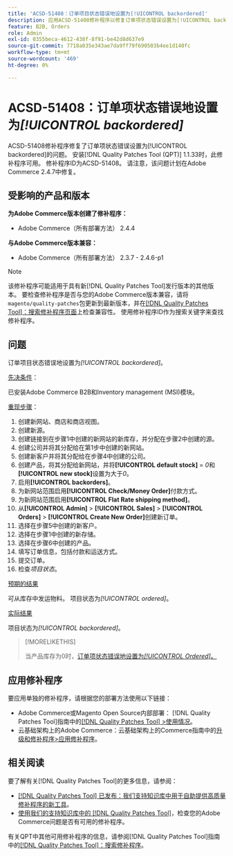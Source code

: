 ```yaml
---
title: 'ACSD-51408：订单项目状态错误地设置为[!UICONTROL backordered]'
description: 应用ACSD-51408修补程序以修复订单项状态错误设置为[!UICONTROL backordered]的Adobe Commerce问题。
feature: B2B, Orders
role: Admin
exl-id: 0355beca-4612-438f-8f91-be42d8d637e9
source-git-commit: 7718a835e343ae7da9ff79f690503b4ee1d140fc
workflow-type: tm+mt
source-wordcount: '469'
ht-degree: 0%

---
```


# ACSD-51408：订单项状态错误地设置为&#x200B;*[!UICONTROL backordered]*

ACSD-51408修补程序修复了订单项状态错误设置为[!UICONTROL backordered]的问题。 安装[!DNL Quality Patches Tool (QPT)] 1.1.33时，此修补程序可用。 修补程序ID为ACSD-51408。 请注意，该问题计划在Adobe Commerce 2.4.7中修复。

## 受影响的产品和版本

**为Adobe Commerce版本创建了修补程序：**

* Adobe Commerce（所有部署方法） 2.4.4

**与Adobe Commerce版本兼容：**

* Adobe Commerce（所有部署方法） 2.3.7 - 2.4.6-p1

>[!NOTE]
>
>该修补程序可能适用于具有新[!DNL Quality Patches Tool]发行版本的其他版本。 要检查修补程序是否与您的Adobe Commerce版本兼容，请将`magento/quality-patches`包更新到最新版本，并在[[!DNL Quality Patches Tool]：搜索修补程序页面](https://experienceleague.adobe.com/tools/commerce-quality-patches/index.html?lang=zh-Hans)上检查兼容性。 使用修补程序ID作为搜索关键字来查找修补程序。

## 问题

订单项目状态错误地设置为&#x200B;*[!UICONTROL backordered]*。

<u>先决条件</u>：

已安装Adobe Commerce B2B和Inventory management (MSI)模块。

<u>重现步骤</u>：

1. 创建新网站、商店和商店视图。
1. 创建新源。
1. 创建链接到在步骤1中创建的新网站的新库存，并分配在步骤2中创建的源。
1. 创建公司并将其分配给在第1步中创建的新网站。
1. 创建新客户并将其分配给在步骤4中创建的公司。
1. 创建产品，将其分配给新网站，并将&#x200B;**[!UICONTROL default stock]** = *0*&#x200B;和&#x200B;**[!UICONTROL new stock]**&#x200B;设置为大于&#x200B;*0*。
1. 启用&#x200B;**[!UICONTROL backorders]**。
1. 为新网站范围启用&#x200B;**[!UICONTROL Check/Money Order]**&#x200B;付款方式。
1. 为新网站范围启用&#x200B;**[!UICONTROL Flat Rate shipping method]**。
1. 从&#x200B;**[!UICONTROL Admin]** > **[!UICONTROL Sales]** > **[!UICONTROL Orders]** > **[!UICONTROL Create New Order]**&#x200B;创建新订单。
1. 选择在步骤5中创建的新客户。
1. 选择在步骤1中创建的新存储。
1. 选择在步骤6中创建的产品。
1. 填写订单信息，包括付款和运送方式。
1. 提交订单。
1. 检查&#x200B;*项目状态*。

<u>预期的结果</u>

可从库存中发运物料。 项目状态为&#x200B;*[!UICONTROL ordered]*。

<u>实际结果</u>

项目状态为&#x200B;*[!UICONTROL backordered]*。

>[!MORELIKETHIS]
>
>当产品库存为0时，[订单项状态错误地设置为&#x200B;*[!UICONTROL Ordered]*。](/help/support-tools/patches-available-in-qpt-tool/v1-1-33/acsd-51735-order-item-status-incorrectly-set.md)

## 应用修补程序

要应用单独的修补程序，请根据您的部署方法使用以下链接：

* Adobe Commerce或Magento Open Source内部部署： [!DNL Quality Patches Tool]指南中的[[!DNL Quality Patches Tool] >使用情况](https://experienceleague.adobe.com/docs/commerce-operations/tools/quality-patches-tool/usage.html?lang=zh-Hans)。
* 云基础架构上的Adobe Commerce：云基础架构上的Commerce指南中的[升级和修补程序>应用修补程序](https://experienceleague.adobe.com/docs/commerce-cloud-service/user-guide/develop/upgrade/apply-patches.html?lang=zh-Hans)。

## 相关阅读

要了解有关[!DNL Quality Patches Tool]的更多信息，请参阅：

* [[!DNL Quality Patches Tool] 已发布：我们支持知识库中用于自助提供高质量修补程序的新工具](/help/announcements/adobe-commerce-announcements/magento-quality-patches-released-new-tool-to-self-serve-quality-patches.md)。
* [使用我们的支持知识库中的 [!DNL Quality Patches Tool]](/help/support-tools/patches-available-in-qpt-tool/check-patch-for-magento-issue-with-magento-quality-patches.md)，检查您的Adobe Commerce问题是否有可用的修补程序。

有关QPT中其他可用修补程序的信息，请参阅[!DNL Quality Patches Tool]指南中的[[!DNL Quality Patches Tool]：搜索修补程序](https://experienceleague.adobe.com/tools/commerce-quality-patches/index.html?lang=zh-Hans)。
